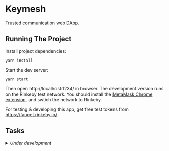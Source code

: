 # Keymesh

Trusted communication web [DApp](https://ethereum.stackexchange.com/questions/383/what-is-a-dapp).

## Running The Project

Install project dependencies:

```
yarn install
```

Start the dev server:

```
yarn start
```

Then open http://localhost:1234/ in browser. The development version runs on the Rinkeby test network. You should install the [MetaMask Chrome extension](https://metamask.io/), and swtich the network to Rinkeby.

For testing & developing this app, get free test tokens from https://faucet.rinkeby.io/.

## Tasks

<details>
  <summary><em>Under development</em></summary>

  ### Basic features
  - [ ] Chat
    - [ ] Delete session(s)
    - [ ] Delete (selected) message(s).
    - [ ] Search user by proving
  - [ ] Pre-keys
    - [ ] Auto-upload pre-keys when not sufficient
    - [ ] Force replace pre-keys

  ### Enhancements/features
  - [x] Ethereum network/account detect.
  - [x] Identicon
  - [x] Message sending from same browser
</details>
